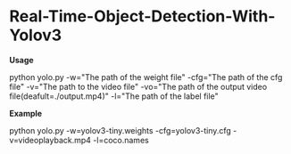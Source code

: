 # Real-Time-Object-Detection-With-Yolov3
**Usage**

python yolo.py -w="The path of the weight file" -cfg="The path of the cfg file" -v="The path to the video file" -vo="The path of the output video file(deafult=./output.mp4)" -l="The path of the label file"

**Example**

python yolo.py -w=yolov3-tiny.weights -cfg=yolov3-tiny.cfg -v=videoplayback.mp4 -l=coco.names
